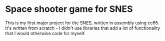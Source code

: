 # Space shooter game for SNES
This is my first major project for the SNES, written in assembly using cc65.  
It's written from scratch - I didn't use libraries that add a lot of functionality that I would otherwise code for myself.